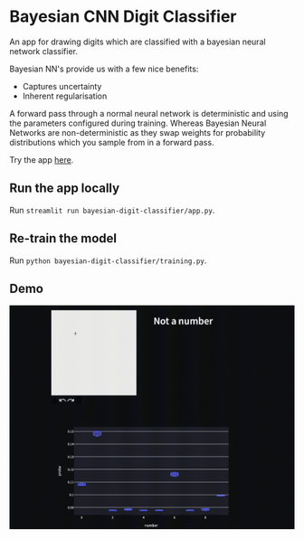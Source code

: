 # Bayesian CNN Digit Classifier
An app for drawing digits which are classified with a bayesian neural network classifier.

Bayesian NN's provide us with a few nice benefits:
- Captures uncertainty
- Inherent regularisation

A forward pass through a normal neural network is deterministic and using the parameters configured during training. Whereas
Bayesian Neural Networks are non-deterministic as they swap weights for probability distributions which you sample from in a forward
pass.

Try the app [here](https://tomukmatthews-bayesian-digi-bayesian-digit-classifierapp-mohrac.streamlitapp.com).

## Run the app locally
Run `streamlit run bayesian-digit-classifier/app.py`.

## Re-train the model
Run `python bayesian-digit-classifier/training.py`.

## Demo
![](https://github.com/tomukmatthews/bayesian-digit-classifier/blob/main/demo.gif)

